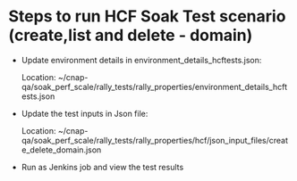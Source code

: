 # Steps to run HCF Soak Test scenario (create,list and delete - domain)

* Update environment details in environment_details_hcftests.json: 

    Location: ~/cnap-qa/soak_perf_scale/rally_tests/rally_properties/environment_details_hcftests.json
    
* Update the test inputs in Json file:

    Location: ~/cnap-qa/soak_perf_scale/rally_tests/rally_properties/hcf/json_input_files/create_delete_domain.json 

* Run as Jenkins job and view the test results
